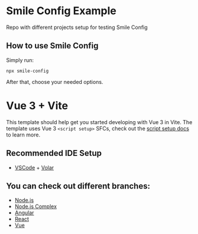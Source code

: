 # Smile Config Example

Repo with different projects setup for testing Smile Config

## How to use Smile Config

Simply run:

```shell
npx smile-config
```

After that, choose your needed options.

# Vue 3 + Vite

This template should help get you started developing with Vue 3 in Vite. The template uses Vue 3 `<script setup>` SFCs, check out the [script setup docs](https://v3.vuejs.org/api/sfc-script-setup.html#sfc-script-setup) to learn more.

## Recommended IDE Setup

- [VSCode](https://code.visualstudio.com/) + [Volar](https://marketplace.visualstudio.com/items?itemName=johnsoncodehk.volar)

## You can check out different branches:

* [Node.js](https://github.com/DrSmile444/smile-config-example/tree/project/node)
* [Node.js Complex](https://github.com/DrSmile444/smile-config-example/tree/project/node-complex)
* [Angular](https://github.com/DrSmile444/smile-config-example/tree/project/angular)
* [React](https://github.com/DrSmile444/smile-config-example/tree/project/react)
* [Vue](https://github.com/DrSmile444/smile-config-example/tree/project/vue)
